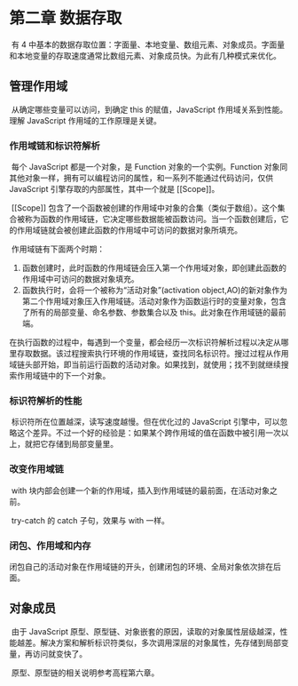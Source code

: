 # 第二章 数据存取

​		有 4 中基本的数据存取位置：字面量、本地变量、数组元素、对象成员。字面量和本地变量的存取速度通常比数组元素、对象成员快。为此有几种模式来优化。

## 管理作用域

​		从确定哪些变量可以访问，到确定 this 的赋值，JavaScript 作用域关系到性能。理解 JavaScript 作用域的工作原理是关键。

### 作用域链和标识符解析

​		每个 JavaScript 都是一个对象，是 Function 对象的一个实例。Function 对象同其他对象一样，拥有可以编程访问的属性，和一系列不能通过代码访问，仅供 JavaScript 引擎存取的内部属性，其中一个就是 [[Scope]]。

​		[[Scope]] 包含了一个函数被创建的作用域中对象的合集（类似于数组）。这个集合被称为函数的作用域链，它决定哪些数据能被函数访问。当一个函数创建后，它的作用域链就会被创建此函数的作用域中可访问的数据对象所填充。

​		作用域链有下面两个时期：

1. 函数创建时，此时函数的作用域链会压入第一个作用域对象，即创建此函数的作用域中可访问的数据对象填充。
2. 函数执行时，会将一个被称为“活动对象”(activation object,AO)的新对象作为第二个作用域对象压入作用域链。活动对象作为函数运行时的变量对象，包含了所有的局部变量、命名参数、参数集合以及 this。此对象在作用域链的最前端。

​        在执行函数的过程中，每遇到一个变量，都会经历一次标识符解析过程以决定从哪里存取数据。该过程搜索执行环境的作用域链，查找同名标识符。搜过过程从作用域链头部开始，即当前运行函数的活动对象。如果找到，就使用；找不到就继续搜索作用域链中的下一个对象。

### 标识符解析的性能

​		标识符所在位置越深，读写速度越慢。但在优化过的 JavaScript 引擎中，可以忽略这个差异。不过一个好的经验是：如果某个跨作用域的值在函数中被引用一次以上，就把它存储到局部变量里。

### 改变作用域链

​		with 块内部会创建一个新的作用域，插入到作用域链的最前面，在活动对象之前。

​		try-catch 的 catch 子句，效果与 with 一样。

### 闭包、作用域和内存

​		闭包自己的活动对象在作用域链的开头，创建闭包的环境、全局对象依次排在后面。



## 对象成员

​		由于 JavaScript 原型、原型链、对象嵌套的原因，读取的对象属性层级越深，性能越差。解决方案和解析标识符类似，多次调用深层的对象属性，先存储到局部变量，再访问就变快了。

​		原型、原型链的相关说明参考高程第六章。